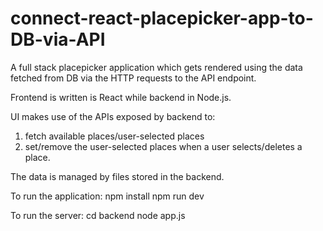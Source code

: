 # connect-react-placepicker-app-to-DB-via-API
A full stack placepicker application which gets rendered using the data fetched from DB via the HTTP requests to the API endpoint.

Frontend is written is React while backend in Node.js.

UI makes use of the APIs exposed by backend to:
1. fetch available places/user-selected places
2. set/remove the user-selected places when a user selects/deletes a place. 

The data is managed by files stored in the backend.

To run the application:
npm install
npm run dev

To run the server:
cd backend
node app.js

